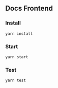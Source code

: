 ## Docs Frontend

### Install

```
yarn install
```


### Start

```
yarn start
```


### Test

```
yarn test
```

